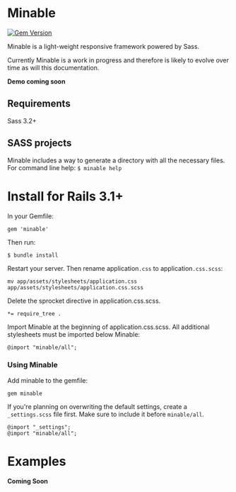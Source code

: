 # Minable
[![Gem Version](https://badge.fury.io/rb/minable.png)](http://badge.fury.io/rb/minable)

Minable is a light-weight responsive framework powered by Sass.

Currently Minable is a work in progress and therefore is likely to evolve over time as will this documentation.

**Demo coming soon**

## Requirements
Sass 3.2+

## SASS projects
Minable includes a way to generate a directory with all the necessary files.
For command line help: `$ minable help`

# Install for Rails 3.1+
In your Gemfile:

    gem 'minable'

Then run:

    $ bundle install

Restart your server. Then rename application`.css` to application`.css.scss`:

    mv app/assets/stylesheets/application.css app/assets/stylesheets/application.css.scss

Delete the sprocket directive in application.css.scss.

    *= require_tree .

Import Minable at the beginning of application.css.scss. All additional stylesheets must be imported below Minable:

    @import "minable/all";


### Using Minable
Add minable to the gemfile:

    gem minable

If you're planning on overwriting the default settings, create a `_settings.scss` file first. Make sure to include it before `minable/all`.

    @import "_settings";
    @import "minable/all";



# Examples

**Coming Soon**
